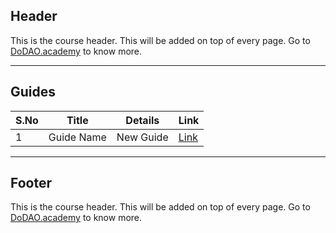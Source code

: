 ## Header
This is the course header. This will be added on top of every page. Go to [DoDAO.academy](https://www.dodao.academy) to know more.

---

## Guides

| S.No        | Title       |  Details  |  Link  |
| ----------- | ----------- |----------- | ----------- |
| 1      | Guide Name | New Guide |  [Link](generated/markdown/a4547555-bad4-4ed9-b0b8-3084f6a2f914.md) |

---
## Footer
This is the course header. This will be added on top of every page. Go to [DoDAO.academy](https://www.dodao.academy) to know more.
 
